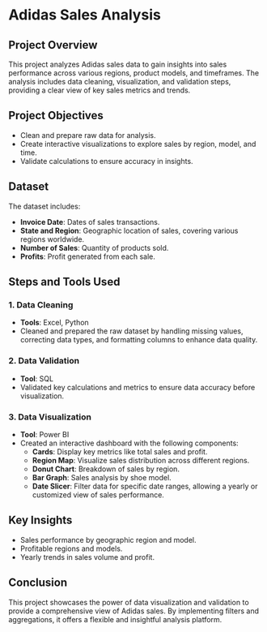 
# Adidas Sales Analysis

## Project Overview
This project analyzes Adidas sales data to gain insights into sales performance across various regions, product models, and timeframes. The analysis includes data cleaning, visualization, and validation steps, providing a clear view of key sales metrics and trends.

## Project Objectives
- Clean and prepare raw data for analysis.
- Create interactive visualizations to explore sales by region, model, and time.
- Validate calculations to ensure accuracy in insights.

## Dataset
The dataset includes:
- **Invoice Date**: Dates of sales transactions.
- **State and Region**: Geographic location of sales, covering various regions worldwide.
- **Number of Sales**: Quantity of products sold.
- **Profits**: Profit generated from each sale.

## Steps and Tools Used

### 1. Data Cleaning
- **Tools**: Excel, Python
- Cleaned and prepared the raw dataset by handling missing values, correcting data types, and formatting columns to enhance data quality.

### 2. Data Validation
- **Tool**: SQL
- Validated key calculations and metrics to ensure data accuracy before visualization.

### 3. Data Visualization
- **Tool**: Power BI
- Created an interactive dashboard with the following components:
  - **Cards**: Display key metrics like total sales and profit.
  - **Region Map**: Visualize sales distribution across different regions.
  - **Donut Chart**: Breakdown of sales by region.
  - **Bar Graph**: Sales analysis by shoe model.
  - **Date Slicer**: Filter data for specific date ranges, allowing a yearly or customized view of sales performance.

## Key Insights
- Sales performance by geographic region and model.
- Profitable regions and models.
- Yearly trends in sales volume and profit.

## Conclusion
This project showcases the power of data visualization and validation to provide a comprehensive view of Adidas sales. By implementing filters and aggregations, it offers a flexible and insightful analysis platform.

